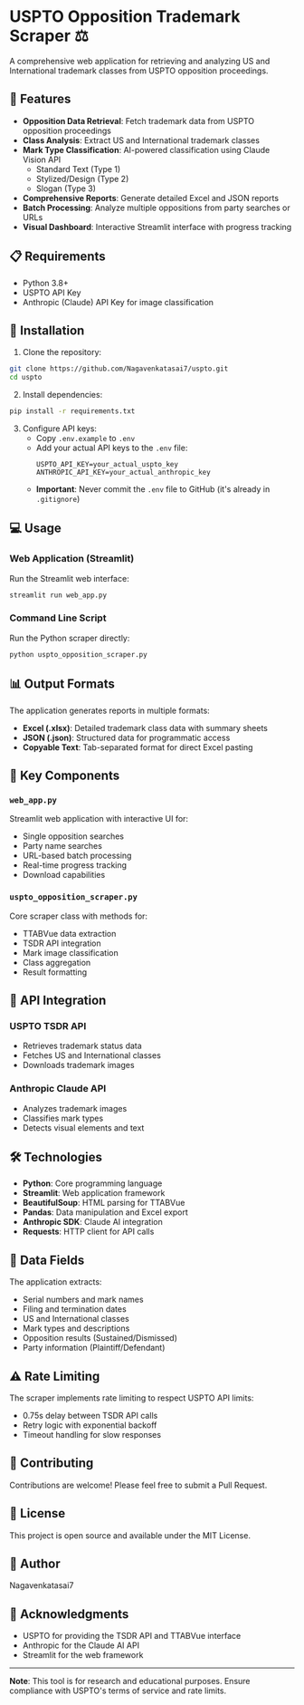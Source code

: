 # USPTO Opposition Trademark Scraper ⚖️

A comprehensive web application for retrieving and analyzing US and International trademark classes from USPTO opposition proceedings.

## 🌟 Features

- **Opposition Data Retrieval**: Fetch trademark data from USPTO opposition proceedings
- **Class Analysis**: Extract US and International trademark classes
- **Mark Type Classification**: AI-powered classification using Claude Vision API
  - Standard Text (Type 1)
  - Stylized/Design (Type 2)
  - Slogan (Type 3)
- **Comprehensive Reports**: Generate detailed Excel and JSON reports
- **Batch Processing**: Analyze multiple oppositions from party searches or URLs
- **Visual Dashboard**: Interactive Streamlit interface with progress tracking

## 📋 Requirements

- Python 3.8+
- USPTO API Key
- Anthropic (Claude) API Key for image classification

## 🚀 Installation

1. Clone the repository:
```bash
git clone https://github.com/Nagavenkatasai7/uspto.git
cd uspto
```

2. Install dependencies:
```bash
pip install -r requirements.txt
```

3. Configure API keys:
   - Copy `.env.example` to `.env`
   - Add your actual API keys to the `.env` file:
     ```
     USPTO_API_KEY=your_actual_uspto_key
     ANTHROPIC_API_KEY=your_actual_anthropic_key
     ```
   - **Important**: Never commit the `.env` file to GitHub (it's already in `.gitignore`)

## 💻 Usage

### Web Application (Streamlit)

Run the Streamlit web interface:
```bash
streamlit run web_app.py
```

### Command Line Script

Run the Python scraper directly:
```bash
python uspto_opposition_scraper.py
```

## 📊 Output Formats

The application generates reports in multiple formats:

- **Excel (.xlsx)**: Detailed trademark class data with summary sheets
- **JSON (.json)**: Structured data for programmatic access
- **Copyable Text**: Tab-separated format for direct Excel pasting

## 🔧 Key Components

### `web_app.py`
Streamlit web application with interactive UI for:
- Single opposition searches
- Party name searches
- URL-based batch processing
- Real-time progress tracking
- Download capabilities

### `uspto_opposition_scraper.py`
Core scraper class with methods for:
- TTABVue data extraction
- TSDR API integration
- Mark image classification
- Class aggregation
- Result formatting

## 📖 API Integration

### USPTO TSDR API
- Retrieves trademark status data
- Fetches US and International classes
- Downloads trademark images

### Anthropic Claude API
- Analyzes trademark images
- Classifies mark types
- Detects visual elements and text

## 🛠️ Technologies

- **Python**: Core programming language
- **Streamlit**: Web application framework
- **BeautifulSoup**: HTML parsing for TTABVue
- **Pandas**: Data manipulation and Excel export
- **Anthropic SDK**: Claude AI integration
- **Requests**: HTTP client for API calls

## 📝 Data Fields

The application extracts:
- Serial numbers and mark names
- Filing and termination dates
- US and International classes
- Mark types and descriptions
- Opposition results (Sustained/Dismissed)
- Party information (Plaintiff/Defendant)

## ⚠️ Rate Limiting

The scraper implements rate limiting to respect USPTO API limits:
- 0.75s delay between TSDR API calls
- Retry logic with exponential backoff
- Timeout handling for slow responses

## 🤝 Contributing

Contributions are welcome! Please feel free to submit a Pull Request.

## 📄 License

This project is open source and available under the MIT License.

## 👤 Author

Nagavenkatasai7

## 🙏 Acknowledgments

- USPTO for providing the TSDR API and TTABVue interface
- Anthropic for the Claude AI API
- Streamlit for the web framework

---

**Note**: This tool is for research and educational purposes. Ensure compliance with USPTO's terms of service and rate limits.

